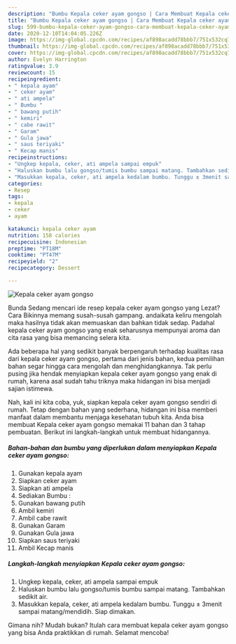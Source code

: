 ```yaml
---
description: "Bumbu Kepala ceker ayam gongso | Cara Membuat Kepala ceker ayam gongso Yang Bikin Ngiler"
title: "Bumbu Kepala ceker ayam gongso | Cara Membuat Kepala ceker ayam gongso Yang Bikin Ngiler"
slug: 599-bumbu-kepala-ceker-ayam-gongso-cara-membuat-kepala-ceker-ayam-gongso-yang-bikin-ngiler
date: 2020-12-10T14:04:05.226Z
image: https://img-global.cpcdn.com/recipes/af898acadd78bbb7/751x532cq70/kepala-ceker-ayam-gongso-foto-resep-utama.jpg
thumbnail: https://img-global.cpcdn.com/recipes/af898acadd78bbb7/751x532cq70/kepala-ceker-ayam-gongso-foto-resep-utama.jpg
cover: https://img-global.cpcdn.com/recipes/af898acadd78bbb7/751x532cq70/kepala-ceker-ayam-gongso-foto-resep-utama.jpg
author: Evelyn Harrington
ratingvalue: 3.9
reviewcount: 15
recipeingredient:
- " kepala ayam"
- " ceker ayam"
- " ati ampela"
- " Bumbu "
- " bawang putih"
- " kemiri"
- " cabe rawit"
- " Garam"
- " Gula jawa"
- " saus teriyaki"
- " Kecap manis"
recipeinstructions:
- "Ungkep kepala, ceker, ati ampela sampai empuk"
- "Haluskan bumbu lalu gongso/tumis bumbu sampai matang. Tambahkan sedikit air."
- "Masukkan kepala, ceker, ati ampela kedalam bumbu. Tunggu ± 3menit sampai matang/mendidih. Siap dimakan."
categories:
- Resep
tags:
- kepala
- ceker
- ayam

katakunci: kepala ceker ayam 
nutrition: 158 calories
recipecuisine: Indonesian
preptime: "PT18M"
cooktime: "PT47M"
recipeyield: "2"
recipecategory: Dessert

---
```



![Kepala ceker ayam gongso](https://img-global.cpcdn.com/recipes/af898acadd78bbb7/751x532cq70/kepala-ceker-ayam-gongso-foto-resep-utama.jpg)

Bunda Sedang mencari ide resep kepala ceker ayam gongso yang Lezat? Cara Bikinnya memang susah-susah gampang. andaikata keliru mengolah maka hasilnya tidak akan memuaskan dan bahkan tidak sedap. Padahal kepala ceker ayam gongso yang enak seharusnya mempunyai aroma dan cita rasa yang bisa memancing selera kita.



Ada beberapa hal yang sedikit banyak berpengaruh terhadap kualitas rasa dari kepala ceker ayam gongso, pertama dari jenis bahan, kedua pemilihan bahan segar hingga cara mengolah dan menghidangkannya. Tak perlu pusing jika hendak menyiapkan kepala ceker ayam gongso yang enak di rumah, karena asal sudah tahu triknya maka hidangan ini bisa menjadi sajian istimewa.


Nah, kali ini kita coba, yuk, siapkan kepala ceker ayam gongso sendiri di rumah. Tetap dengan bahan yang sederhana, hidangan ini bisa memberi manfaat dalam membantu menjaga kesehatan tubuh kita. Anda bisa membuat Kepala ceker ayam gongso memakai 11 bahan dan 3 tahap pembuatan. Berikut ini langkah-langkah untuk membuat hidangannya.

<!--inarticleads1-->

##### Bahan-bahan dan bumbu yang diperlukan dalam menyiapkan Kepala ceker ayam gongso:

1. Gunakan  kepala ayam
1. Siapkan  ceker ayam
1. Siapkan  ati ampela
1. Sediakan  Bumbu :
1. Gunakan  bawang putih
1. Ambil  kemiri
1. Ambil  cabe rawit
1. Gunakan  Garam
1. Gunakan  Gula jawa
1. Siapkan  saus teriyaki
1. Ambil  Kecap manis




<!--inarticleads2-->

##### Langkah-langkah menyiapkan Kepala ceker ayam gongso:

1. Ungkep kepala, ceker, ati ampela sampai empuk
1. Haluskan bumbu lalu gongso/tumis bumbu sampai matang. Tambahkan sedikit air.
1. Masukkan kepala, ceker, ati ampela kedalam bumbu. Tunggu ± 3menit sampai matang/mendidih. Siap dimakan.




Gimana nih? Mudah bukan? Itulah cara membuat kepala ceker ayam gongso yang bisa Anda praktikkan di rumah. Selamat mencoba!
